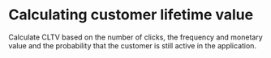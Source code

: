 # Calculating customer lifetime value 
Calculate CLTV based on the number of clicks, the frequency and monetary value and the probability that the customer is still active in the application.
